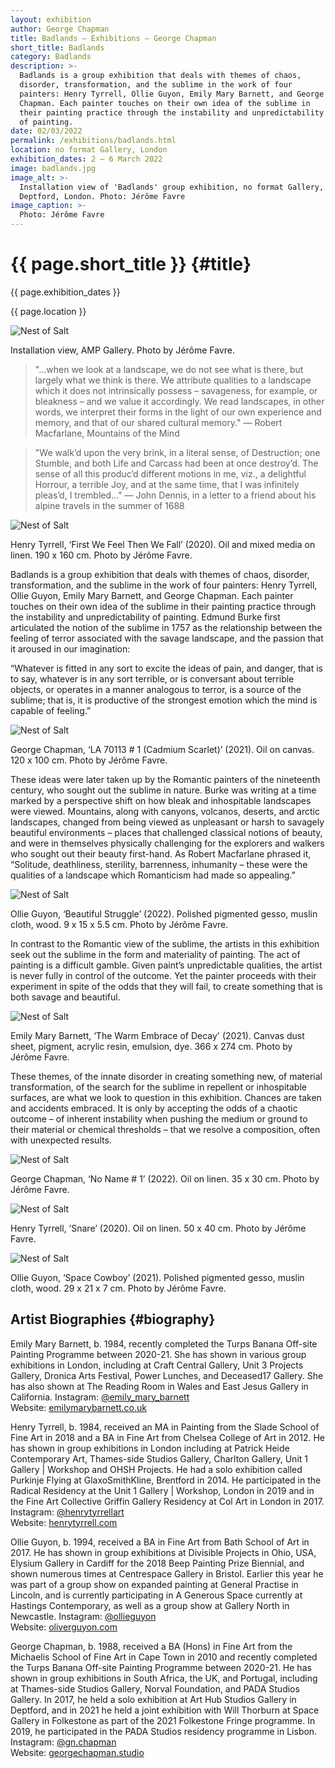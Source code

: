 ```yaml
---
layout: exhibition
author: George Chapman
title: Badlands — Exhibitions — George Chapman
short_title: Badlands
category: Badlands
description: >-
  Badlands is a group exhibition that deals with themes of chaos,
  disorder, transformation, and the sublime in the work of four
  painters: Henry Tyrrell, Ollie Guyon, Emily Mary Barnett, and George
  Chapman. Each painter touches on their own idea of the sublime in
  their painting practice through the instability and unpredictability
  of painting.
date: 02/03/2022
permalink: /exhibitions/badlands.html
location: no format Gallery, London
exhibition_dates: 2 — 6 March 2022
image: badlands.jpg
image_alt: >-
  Installation view of 'Badlands' group exhibition, no format Gallery,
  Deptford, London. Photo: Jérôme Favre
image_caption: >-
  Photo: Jérôme Favre
---
```


# {{ page.short_title }} {#title}
{{ page.exhibition_dates }}

{{ page.location }}

![Nest of Salt](/assets/img/nest-of-salt-6.jpg)

Installation view, AMP Gallery. Photo by Jérôme Favre.

> "...when we look at a landscape, we do not see what is there, but
  largely what we think is there. We attribute qualities to a landscape
  which it does not intrinsically possess – savageness, for example, or
  bleakness – and we value it accordingly. We read landscapes, in other
  words, we interpret their forms in the light of our own experience and
  memory, and that of our shared cultural memory."
> — Robert Macfarlane, Mountains of the Mind

> "We walk’d upon the very brink, in a literal sense, of Destruction;
  one Stumble, and both Life and Carcass had been at once destroy’d. The
  sense of all this produc’d different motions in me, viz., a delightful
  Horrour, a terrible Joy, and at the same time, that I was infinitely
  pleas’d, I trembled..."
> — John Dennis, in a letter to a friend about his alpine travels in the
  summer of 1688

![Nest of Salt](/assets/img/nest-of-salt-6.jpg)

Henry Tyrrell, ‘First We Feel Then We Fall’ (2020). Oil and mixed media on linen. 190 x 160 cm. Photo by Jérôme Favre.

Badlands is a group exhibition that deals with themes of chaos,
disorder, transformation, and the sublime in the work of four painters:
Henry Tyrrell, Ollie Guyon, Emily Mary Barnett, and George Chapman. Each
painter touches on their own idea of the sublime in their painting
practice through the instability and unpredictability of painting.
Edmund Burke first articulated the notion of the sublime in 1757 as the
relationship between the feeling of terror associated with the savage
landscape, and the passion that it aroused in our imagination:

“Whatever is fitted in any sort to excite the ideas of pain, and danger,
that is to say, whatever is in any sort terrible, or is conversant about
terrible objects, or operates in a manner analogous to terror, is a
source of the sublime; that is, it is productive of the strongest
emotion which the mind is capable of feeling.”

![Nest of Salt](/assets/img/nest-of-salt-6.jpg)

George Chapman, ‘LA 70113 # 1 (Cadmium Scarlet)’ (2021). Oil on canvas. 120 x 100 cm. Photo by Jérôme Favre.

These ideas were later taken up by the Romantic painters of the
nineteenth century, who sought out the sublime in nature. Burke was
writing at a time marked by a perspective shift on how bleak and
inhospitable landscapes were viewed. Mountains, along with canyons,
volcanos, deserts, and arctic landscapes, changed from being viewed as
unpleasant or harsh to savagely beautiful environments – places that
challenged classical notions of beauty, and were in themselves
physically challenging for the explorers and walkers who sought out
their beauty first-hand. As Robert Macfarlane phrased it, “Solitude,
deathliness, sterility, barrenness, inhumanity – these were the
qualities of a landscape which Romanticism had made so appealing.”

![Nest of Salt](/assets/img/nest-of-salt-6.jpg)

Ollie Guyon, ‘Beautiful Struggle’ (2022). Polished pigmented gesso, muslin cloth, wood. 9 x 15 x 5.5 cm. Photo by Jérôme Favre.

In contrast to the Romantic view of the sublime, the artists in this
exhibition seek out the sublime in the form and materiality of painting.
The act of painting is a difficult gamble. Given paint’s unpredictable
qualities, the artist is never fully in control of the outcome. Yet the
painter proceeds with their experiment in spite of the odds that they
will fail, to create something that is both savage and beautiful.

![Nest of Salt](/assets/img/nest-of-salt-6.jpg)

Emily Mary Barnett, ‘The Warm Embrace of Decay' (2021). Canvas dust sheet, pigment,
acrylic resin, emulsion, dye. 366 x 274 cm. Photo by Jérôme Favre.

These themes, of the innate disorder in creating something new, of
material transformation, of the search for the sublime in repellent or
inhospitable surfaces, are what we look to question in this exhibition.
Chances are taken and accidents embraced. It is only by accepting the
odds of a chaotic outcome – of inherent instability when pushing the
medium or ground to their material or chemical thresholds – that we
resolve a composition, often with unexpected results.

![Nest of Salt](/assets/img/nest-of-salt-6.jpg)

George Chapman, ‘No Name # 1’ (2022). Oil on linen. 35 x 30 cm. Photo by Jérôme Favre.

![Nest of Salt](/assets/img/nest-of-salt-6.jpg)

Henry Tyrrell, ‘Snare’ (2020). Oil on linen. 50 x 40 cm. Photo by Jérôme Favre.

![Nest of Salt](/assets/img/nest-of-salt-6.jpg)

Ollie Guyon, ‘Space Cowboy’ (2021). Polished pigmented gesso, muslin cloth, wood. 29 x
21 x 7 cm. Photo by Jérôme Favre.

## Artist Biographies {#biography}

Emily Mary Barnett, b. 1984, recently completed the Turps Banana
Off-site Painting Programme between 2020-21. She has shown in various
group exhibitions in London, including at Craft Central Gallery, Unit 3
Projects Gallery, Dronica Arts Festival, Power Lunches, and Deceased17
Gallery. She has also shown at The Reading Room in Wales and East Jesus
Gallery in California.
Instagram: <a href="https://www.instagram.com/emily_mary_barnett/" target="_blank">@emily_mary_barnett</a>  
Website: <a href="https://emilymarybarnett.co.uk/" target="_blank">emilymarybarnett.co.uk</a>

Henry Tyrrell, b. 1984, received an MA in Painting from the Slade School
of Fine Art in 2018 and a BA in Fine Art from Chelsea College of Art in 2012.
He has shown in group exhibitions in London including at Patrick
Heide Contemporary Art, Thames-side Studios Gallery, Charlton Gallery,
Unit 1 Gallery | Workshop and OHSH Projects. He had a solo exhibition
called Purkinje Flying at GlaxoSmithKline, Brentford in 2014. He
participated in the Radical Residency at the Unit 1 Gallery | Workshop,
London in 2019 and in the Fine Art Collective Griffin Gallery Residency
at Col Art in London in 2017.
Instagram: <a href="https://www.instagram.com/henrytyrrellart" target="_blank">@henrytyrrellart</a>  
Website: <a href="https://www.henrytyrrell.com/" target="_blank">henrytyrrell.com</a>

Ollie Guyon, b. 1994, received a BA in Fine Art from Bath School of Art
in 2017. He has shown in group exhibitions at Divisible Projects in
Ohio, USA, Elysium Gallery in Cardiff for the 2018 Beep Painting Prize
Biennial, and shown numerous times at Centrespace Gallery in Bristol.
Earlier this year he was part of a group show on expanded painting at
General Practise in Lincoln, and is currently participating in A
Generous Space currently at Hastings Contemporary, as well as a group
show at Gallery North in Newcastle.
Instagram: <a href="https://www.instagram.com/ollieguyon" target="_blank">@ollieguyon</a>  
Website: <a href="https://www.oliverguyon.com/" target="_blank">oliverguyon.com</a>

George Chapman, b. 1988, received a BA (Hons) in Fine Art from the
Michaelis School of Fine Art in Cape Town in 2010 and recently completed
the Turps Banana Off-site Painting Programme between 2020-21. He has
shown in group exhibitions in South Africa, the UK, and Portugal,
including at Thames-side Studios Gallery, Norval Foundation, and PADA
Studios Gallery. In 2017, he held a solo exhibition at Art Hub Studios
Gallery in Deptford, and in 2021 he held a joint exhibition with Will
Thorburn at Space Gallery in Folkestone as part of the 2021 Folkestone
Fringe programme. In 2019, he participated in the PADA Studios residency
programme in Lisbon.
Instagram: <a href="https://www.instagram.com/houchen_amanda" target="_blank">@gn.chapman</a>  
Website: <a href="https://georgechapman.studio" target="_blank">georgechapman.studio</a>
